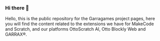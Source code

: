 ### Hi there 👋

Hello, this is the public repository for the Garragames project pages, here you will find the content related to the extensions we have for MakeCode and Scratch, and our platforms OttoScratch AI, Otto Blockly Web and GARRAX&reg;.
<!--
**garragames/garragames** is a ✨ _special_ ✨ repository because its `README.md` (this file) appears on your GitHub profile.

Here are some ideas to get you started:

- 🔭 I’m currently working on ...
- 🌱 I’m currently learning ...
- 👯 I’m looking to collaborate on ...
- 🤔 I’m looking for help with ...
- 💬 Ask me about ...
- 📫 How to reach me: ...
- 😄 Pronouns: ...
- ⚡ Fun fact: ...
-->
